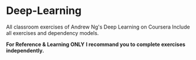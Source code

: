 # Deep-Learning
All classroom exercises of Andrew Ng's Deep Learning on Coursera
Include all exercises and dependency models.

**For Reference & Learning ONLY**
**I recommand you to complete exercises independently.**
